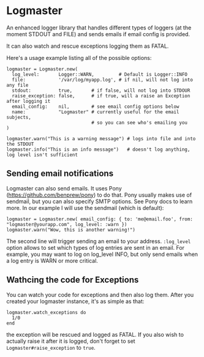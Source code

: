Logmaster
=========

An enhanced logger library that handles different types of loggers
(at the moment STDOUT and FILE) and sends emails if email config is provided.

It can also watch and rescue exceptions logging them as FATAL.

Here's a usage example listing all of the possible options:


    logmaster = Logmaster.new(
      log_level:       Logger::WARN,         # Default is Logger::INFO
      file:            '/var/log/myapp.log', # if nil, will not log into any file
      stdout:          true,       # if false, will not log into STDOUR
      raise_exception: false,      # if true, will a raise an Exception after logging it
      email_config:    nil,        # see email config options below
      name:            "Logmaster" # currently useful for the email subjects,
                                   # so you can see who's emailing you
    )

    logmaster.warn("This is a warning message") # logs into file and into the STDOUT
    logmaster.info("This is an info message")   # doesn't log anything, log level isn't sufficient


Sending email notifications
---------------------------
Logmaster can also send emails. It uses Pony (https://github.com/benprew/pony) to do that. Pony usually
makes use of sendmail, but you can also specify SMTP options. See Pony docs to learn more. In our
example I will use the sendmail (which is default):

    logmaster = Logmaster.new( email_config: { to: 'me@email.foo', from: "logmaster@yourapp.com", log_level: :warn })
    logmaster.warn("Wow, this is another warning!")

The second line will trigger sending an email to your address. `:log_level` option allows to set which types of
log entries are sent in an email. For example, you may want to log on log_level INFO, but only send emails
when a log entry is WARN or more critical.


Wathcing the code for Exceptions
--------------------------------
You can watch your code for exceptions and then also log them. After you created your logmaster
instance, it's as simple as that:

    logmaster.watch_exceptions do
      1/0
    end

the exception will be rescued and logged as FATAL. If you also wish to actually raise it after it is
logged, don't forget to set `Logmaster#raise_exception` to `true`.
